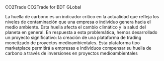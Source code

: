 CO2Trade
CO2Trade for BDT GLobal

La huella de carbono es un indicador crítico en la actualidad que refleja los niveles de contaminación que una empresa o individuo genera hacia el medio ambiente. Esta huella afecta el cambio climático y la salud del planeta en general. En respuesta a esta problemática, hemos desarrollado un proyecto significativo: la creación de una plataforma de trading monetizado de proyectos medioambientales. Esta plataforma tipo marketplace permitirá a empresas e individuos compensar su huella de carbono a través de inversiones en proyectos medioambientales
